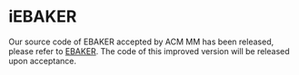 # iEBAKER

Our source code of EBAKER accepted by ACM MM has been released, please refer to [EBAKER](https://github.com/mcx-mcx/EBAKER). The code of this improved version will be released upon acceptance.
